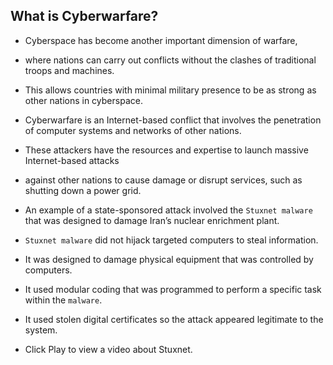 ## What is Cyberwarfare?

+ Cyberspace has become another important dimension of warfare, 
+ where nations can carry out conflicts without the clashes of traditional troops and machines. 
+ This allows countries with minimal military presence to be as strong as other nations in cyberspace. 
+ Cyberwarfare is an Internet-based conflict that involves the penetration of computer systems and networks of other nations. 
+ These attackers have the resources and expertise to launch massive Internet-based attacks 
+ against other nations to cause damage or disrupt services, such as shutting down a power grid.

+ An example of a state-sponsored attack involved the `Stuxnet malware` that was designed to damage Iran’s nuclear enrichment plant.
+ `Stuxnet malware` did not hijack targeted computers to steal information. 
+ It was designed to damage physical equipment that was controlled by computers. 
+ It used modular coding that was programmed to perform a specific task within the `malware`. 
+ It used stolen digital certificates so the attack appeared legitimate to the system. 
+ Click Play to view a video about Stuxnet.
